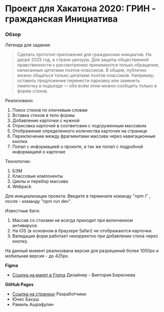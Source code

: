# Проект для Хакатона 2020: ГРИН - гражданская Инициатива

### Обзор

Легенда для задания:

> Сделать прототип приложения для гражданских инициатив. На дворе 2025 год, в стране цензура.
> Для защиты общественной нравственности к рассмотрению принимаются только обращения, написанные цитатами поэтов-классиков.
> В общем, публично можно общаться только цитатами поэтов-классиков. Например, оставить предложение перенести парковку или заменить лампочку в подъезде — обо всём этом можно сообщить только в форме стихов.

Реализовано:
1. Поиск стихов по ключевым словам
2. Вставка стихов в тело формы
3. Добавление карточки с нужной
4. Отрисовка карточей в соответсвии с подгруженным массивом
5. Отображение определенного количества карточек на странице
6. Переключение между фрагментами массива через навигационные кнопки
7. Попап с информацией о проекте, а так же попап с подробной информацией о карточке

Технологии:
1. БЭМ
2. Классовые компоненты
3. Циклы и перебор массива
4. Webpack

Для инициализации проекта:
Введите в терминале команду "npm i" , после - команду "npm run dev".

Известные баги:
1. Массив со стихами не всегда приходит при включенном антивирусе.
2. На iOS (в основном в браузере Safari) не отображаются карточки.
3. Валидация форм работает некорректно при добавлении стиха через кнопку.

На данный момент реализована версия для разрешений более 1000px и мобильная версия - до 425px.

**Figma**

- [Ссылка на макет в Figma](https://www.figma.com/file/WGfAInURFFMvp71dKEKdIl/Untitled?node-id=0%3A1)
  Дизайнер - Виктория Береснева

**GitHub Pages**

- [Ссылка на страницу](https://yunesb.github.io/green/)
  Разработчики:
- 	Юнес Бахуш
- 	Рамиль Ашрафулин
